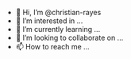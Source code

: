 - 👋 Hi, I’m @christian-rayes
- 👀 I’m interested in ...
- 🌱 I’m currently learning ...
- 💞️ I’m looking to collaborate on ...
- 📫 How to reach me ...

<!---
christian-rayes/christian-rayes is a ✨ special ✨ repository because its `README.md` (this file) appears on your GitHub profile.
You can click the Preview link to take a look at your changes.
--->
